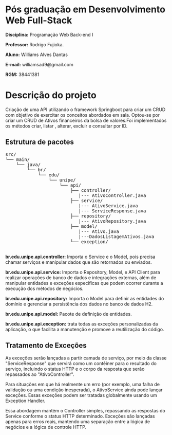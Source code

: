 # Pós graduação em Desenvolvimento Web Full-Stack
<p><strong>Disciplina:</strong> Programação Web Back-end I  </p>
<p><strong>Professor:</strong> Rodrigo Fujioka.  </p>
<p><strong>Aluno:</strong> Williams Alves Dantas </p>
<p><strong>E-mail:</strong> williamsad9@gmail.com</p>
<p><strong>RGM:</strong> 38441381 </p>

<h1>Descrição do projeto</h1>

<p>Criação de uma API utilizando o framework Springboot para criar um CRUD com objetivo de exercitar os conceitos abordados em sala. Optou-se por criar um CRUD de Ativos financeiros da bolsa de valores.Foi implementados os métodos criar, listar , alterar, excluir e consultar por ID.</p>


<h2>Estrutura de pacotes</h2>
<pre>
src/
└── main/
    └── java/
        └── br/
            └── edu/
                └── unipe/
                    └── api/
                        ├── controller/
                           |--- AtivoController.java
                        ├── service/
                           |--- AtivoService.java
                           |--- ServiceResponse.java
                        ├── repository/
                           |--- AtivoRepository.java
                        ├── model/
                           |--- Ativo.java
                           |---DadosListagemAtivos.java
                        └── exception/
                           
</pre>
 <p></p><strong>br.edu.unipe.api.controller:</strong> Importa o Service e o Model, pois precisa chamar serviços e manipular dados que são retornados ou enviados.</p>
<p></p><strong>br.edu.unipe.api.service:</strong> Importa o Repository, Model, e API Client para realizar operações de banco de dados e integrações externas, além de manipular entidades e exceções específicas que podem ocorrer durante a execução dos métodos de negócios.</p>
<p></p><strong>br.edu.unipe.api.repository:</strong> Importa o Model para definir as entidades do domínio e gerenciar a persistência dos dados no banco de dados H2.</p>
<p><strong>br.edu.unipe.api.model:</strong> Pacote de definição de entidades.</p>
<p><strong>br.edu.unipe.api.exception:</strong> trata todas as exceções personalizadas da aplicação, o que facilita a manutenção e promove a reutilização do código.</p>

<h2>Tratamento de Exceções</h2>
<p>As exceções serão lançadas a partir camada de serviço, por meio da classe "ServiceResponse" que servirá como um contêiner para o resultado do serviço, incluindo o status HTTP e o corpo da resposta que serão repassados ao "AtivoController".</p>
<p>Para situações em que há realmente um erro (por exemplo, uma falha de validação ou uma condição inesperada), o AtivoService ainda pode lançar exceções. Essas exceções podem ser tratadas globalmente usando um Exception Handler.</p>
<p>Essa abordagem mantém o Controller simples, repassando as respostas do Service conforme o status HTTP determinado. Exceções são lançadas apenas para erros reais, mantendo uma separação entre a lógica de negócios e a lógica de controle HTTP.</p>


